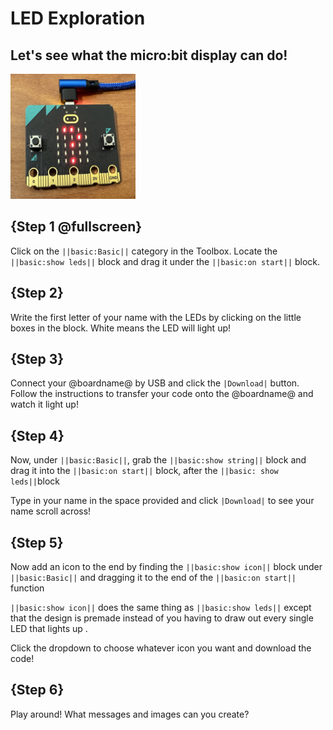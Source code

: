 # LED Exploration

## Let's see what the micro:bit display can do!

<!-- ![Question mark in the LEDs](https://raw.githubusercontent.com/thegiraffe1/rovin-robotics-tutorials/main/question-mark.png) -->

<img src="https://raw.githubusercontent.com/thegiraffe1/rovin-robotics-tutorials/main/question-mark.png" width="200" height="200" />

## {Step 1 @fullscreen}

Click on the ``||basic:Basic||`` category in the Toolbox.
Locate the ``||basic:show leds||`` block and drag it under the ``||basic:on start||`` block.

## {Step 2}
Write the first letter of your name with the LEDs by clicking on the little boxes in the block. White means the LED will light up! 

## {Step 3}
Connect your @boardname@ by USB and click the ``|Download|`` button. Follow the instructions to transfer your code onto the @boardname@ and watch it light up!

## {Step 4}
Now, under ``||basic:Basic||``, grab the ``||basic:show string||`` block and drag it into the ``||basic:on start||`` block, after the ``||basic: show leds||``block

Type in your name in the space provided and click ``|Download|`` to see your name scroll across!

## {Step 5}
Now add an icon to the end by finding the ``||basic:show icon||`` block under ``||basic:Basic||`` and dragging it to the end of the ``||basic:on start||`` function

``||basic:show icon||`` does the same thing as ``||basic:show leds||`` except that the design is premade instead of you having to draw out every single LED that lights up .

Click the dropdown to choose whatever icon you want and download the code!

## {Step 6}
Play around! What messages and images can you create?

